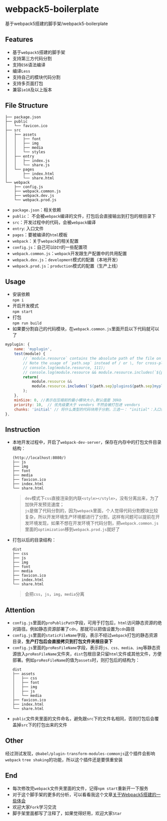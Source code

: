 # webpack5-boilerplate
基于webpack5搭建的脚手架/webpack5-boilerplate

## Features
- 基于`webpack5`搭建的脚手架
- 支持第三方代码分割
- 支持`ES6`语法编译
- 编译`Less`
- 支持自己的模块代码分割
- 支持多页面打包
- 兼容`ie10`及以上版本

## File Structure
```
├── package.json
├── public
│   └── favicon.ico
├── src
│   ├── assets
│   │   ├── font
│   │   ├── img
│   │   ├── media
│   │   └── styles
│   ├── entry
│   │   ├── index.js
│   │   └── share.js
│   └── pages
│       ├── index.html
│       └── share.html
└── webpack
    ├── config.js
    ├── webpack.common.js
    ├── webpack.dev.js
    └── webpack.prod.js
```  
- `package.json`：相关依赖
- `public`： 不会被`webpack`编译的文件，打包后会直接输出到打包的根目录下
- `src`：开发过程中的代码，会被`webpack`编译
- `entry`: 入口文件
- `pages`：要被编译的`html`模板
- `webpack`：关于`webpack`的相关配置
- `config.js`：自己可以`DIY`的一些配置项
- `webpack.common.js`：`webpack`开发跟生产配置中的共用配置
- `webpack.dev.js`：`development`模式的配置（本地开发）
- `webpack.prod.js`：`production`模式的配置（生产上线）

## Usage  
- 安装依赖  
`npm i`  
- 开启开发模式  
`npm start`  
- 打包  
`npm run build`  
- 如果要分割自己的代码模块，在`webpack.common.js`里面开启以下代码就可以了  
```javascript
myplugin: {
    name: 'myplugin',
    test(module) {
        // `module.resource` contains the absolute path of the file on disk.
        // Note the usage of `path.sep` instead of / or \, for cross-platform compatibility.
        // console.log(module.resource, 111);
        // console.log(module.resource && module.resource.includes(`${path.sep}Myplugins${path.sep}`));
        return(
            module.resource &&
            module.resource.includes(`${path.sep}plugins${path.sep}myplugin`)
        );
    },
    minSize: 0, //表示在压缩前的最小模块大小,默认值是 30kb
    priority: 10,  // 优先级要大于 vendors 不然会被打包进 vendors
    chunks: 'initial' // 将什么类型的代码块用于分割，三选一： "initial"：入口代码块 | "all"：全部 | "async"：按需加载的代码块
},
```

## Instruction
- 本地开发过程中，开启了`webpack-dev-server`，保存在内存中的打包文件目录结构：
    ```
    (http://localhost:8080/)
    ├── js
    ├── img
    ├── font
    ├── media
    ├── favicon.ico
    ├── index.html
    └── share.html
    ```  
    > `dev`模式下`css`直接渲染到内联`<style></style>`，没有分离出来，为了加快开发预览速度；  
    `js`是做了代码分割的，因为`webpack`里面，个人觉得代码分割模块比较复杂，所以开发环境生产环境都进行了分割，这样有问题可以提前在开发环境发现，如果不想在开发环境下代码分割，把`webpack.common.js`里面的`optimization`移到`webpack.prod.js`就好了
- 打包以后的目录结构：
    ```
    dist
    ├── css
    ├── js
    ├── img
    ├── font
    ├── media
    ├── favicon.ico
    ├── index.html
    └── share.html
    ```  
    > 会把`css`，`js`，`img`，`media`分离  

## Attention  
- `config.js`里面的`proPublicPath`字段，可用于打包后，`html`访问静态资源的绝对路径。例如静态资源部署了`cdn`，那就可以把值设置为`cdn`路径
- `config.js`里面的`staticFileName`字段，表示不经过`webpack`打包的静态资源目录，**生产打包后会直接拷贝到打包文件夹根目录下**
- `config.js`里面的`proResFileName`字段，表示将`js、css、media、img`等静态资源放入`proResFileName`文件夹，`dist`包根目录只留`html`文件或其他文件，方便部署。例如`proResFileName`的值为`assets`时，则打包后的结构为：  
    ```
    dist
    ├── assets
    │   ├── css
    │   ├── font
    │   ├── img
    │   ├── js
    │   └── media
    ├── favicon.ico
    ├── index.html
    └── share.html
    ```
- `public`文件夹里面的文件命名，避免跟`src`下的文件名相同，否则打包后会覆盖掉`src`下的打包出来的文件  

## Other
经过测试发现，`@babel/plugin-transform-modules-commonjs`这个插件会影响`webpack` `tree shaking`的功能，所以这个插件还是要慎重安装

## End
- 每次修改完`webpack`文件夹里面的文件，记得`npm start`重新开一下服务
- 对于这个脚手架的更多的分析，可以看看我这个文章[关于Webpack5搭建的一些体会](https://limingcan562.github.io/posts/build-webpack5-feeling)
- 欢迎大家`Fork`学习交流
- 脚手架里面都写了注释了，如果觉得好用，欢迎大家`Star`  
